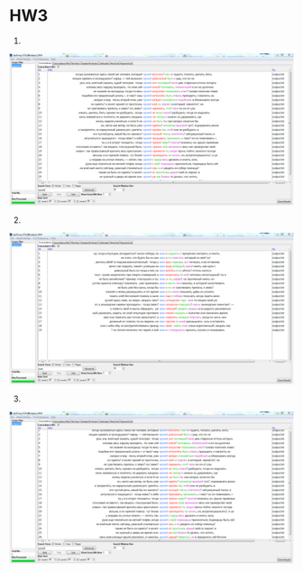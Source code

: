 # HW3

1) 
![](устаревшеесловораз.PNG)

2) 
![](устаревшеесловодва.PNG)

3) 
![](устаревшеесловотри.PNG)
